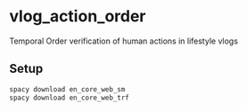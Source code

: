 # vlog_action_order
Temporal Order verification of human actions in lifestyle vlogs 

## Setup

```bash
spacy download en_core_web_sm
spacy download en_core_web_trf
```
